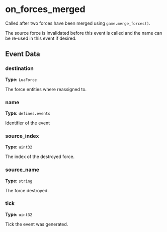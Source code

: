 # on_forces_merged

Called after two forces have been merged using `game.merge_forces()`.

The source force is invalidated before this event is called and the name can be re-used in this event if desired.

## Event Data

### destination

**Type:** `LuaForce`

The force entities where reassigned to.

### name

**Type:** `defines.events`

Identifier of the event

### source_index

**Type:** `uint32`

The index of the destroyed force.

### source_name

**Type:** `string`

The force destroyed.

### tick

**Type:** `uint32`

Tick the event was generated.

